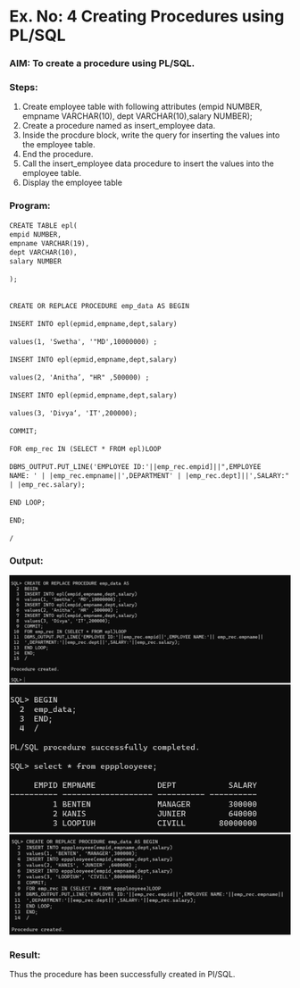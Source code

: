 # Ex. No: 4 Creating Procedures using PL/SQL

### AIM: To create a procedure using PL/SQL.

### Steps:
1. Create employee table with following attributes (empid NUMBER, empname VARCHAR(10), dept VARCHAR(10),salary NUMBER);
2. Create a procedure named as insert_employee data.
3. Inside the procdure block, write the query for inserting the values into the employee table.
4. End the procedure.
5. Call the insert_employee data procedure to insert the values into the employee table.
6. Display the employee table

### Program:
```
CREATE TABLE epl(
empid NUMBER,
empname VARCHAR(19),
dept VARCHAR(10),
salary NUMBER

);


CREATE OR REPLACE PROCEDURE emp_data AS BEGIN

INSERT INTO epl(epmid,empname,dept,salary)

values(1, 'Swetha', '"MD',10000000) ;

INSERT INTO epl(epmid,empname,dept,salary)

values(2, 'Anitha’, "HR" ,500000) ;

INSERT INTO epl(epmid,empname,dept,salary)

values(3, 'Divya‘, 'IT',200000);

COMMIT;

FOR emp_rec IN (SELECT * FROM epl)LOOP

DBMS_OUTPUT.PUT_LINE('EMPLOYEE ID:'||emp_rec.empid]||",EMPLOYEE
NAME: ' | |emp_rec.empname||',DEPARTMENT' | |emp_rec.dept]||',SALARY:" | |emp_rec.salary);

END LOOP;

END;

/

```
### Output:
![output](./c.png)
![output](./b.png)
![output](./a.png)

### Result:
Thus the procedure has been successfully created in PI/SQL.
